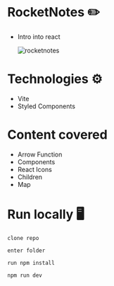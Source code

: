 # RocketNotes ✏️

- Intro into react

  ![rocketnotes](https://github.com/vivianemartini/rocketnotes/assets/70038975/2bd7d02d-fc6d-4f5f-bc8c-0b459a6f8d25)


# Technologies ⚙️

- Vite
- Styled Components

# Content covered

- Arrow Function
- Components
- React Icons
- Children
- Map

# Run locally 🖥️
```
clone repo
```
```
enter folder
```
```
run npm install
```
```
npm run dev
```
